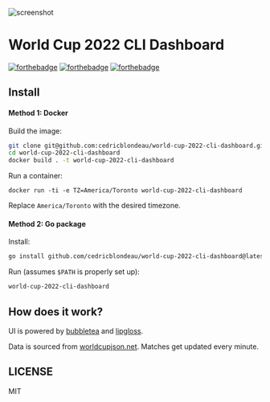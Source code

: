 ![screenshot](https://raw.githubusercontent.com/cedricblondeau/world-cup-2022-cli-dashboard/main/demo.png)

# World Cup 2022 CLI Dashboard

[![forthebadge](https://forthebadge.com/images/badges/built-with-love.svg)](https://forthebadge.com) [![forthebadge](https://forthebadge.com/images/badges/kinda-sfw.svg)](https://forthebadge.com) [![forthebadge](https://forthebadge.com/images/badges/made-with-go.svg)](https://forthebadge.com)

## Install

#### Method 1: Docker

Build the image:
```bash
git clone git@github.com:cedricblondeau/world-cup-2022-cli-dashboard.git
cd world-cup-2022-cli-dashboard
docker build . -t world-cup-2022-cli-dashboard
```

Run a container:
```
docker run -ti -e TZ=America/Toronto world-cup-2022-cli-dashboard
```

Replace `America/Toronto` with the desired timezone.

#### Method 2: Go package

Install:
```bash
go install github.com/cedricblondeau/world-cup-2022-cli-dashboard@latest
```

Run (assumes `$PATH` is properly set up):
```bash
world-cup-2022-cli-dashboard
```

## How does it work?

UI is powered by [bubbletea](https://github.com/charmbracelet/bubbletea) and [lipgloss](https://github.com/charmbracelet/lipgloss).

Data is sourced from [worldcupjson.net](https://worldcupjson.net/). Matches get updated every minute.

## LICENSE

MIT
